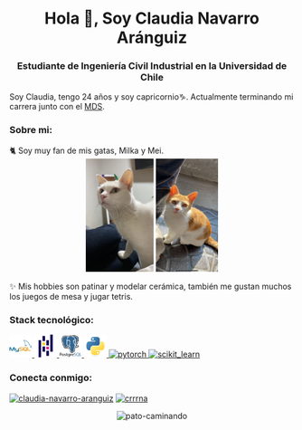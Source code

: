 <h1 align="center">Hola 👋,  Soy Claudia Navarro Aránguiz</h1>
<h3 align="center">Estudiante de Ingeniería Civil Industrial en la Universidad de Chile</h3>

Soy Claudia, tengo 24 años y soy capricornio♑. Actualmente terminando mi carrera junto con el [MDS](https://mds.uchile.cl/).


<h3 align="left">Sobre mi:</h3>
<p align="left">
</p> 🐈 Soy muy fan de mis gatas, Milka y Mei.
<div align="center">
  <img src="Milka.jpg" width="120" height="200" alt="Milka">
  <img src="Mei.jpeg" width="110" height="200" alt="Mei">
</div>

</p> ✨ Mis hobbies son  patinar y modelar cerámica, también me gustan muchos los juegos de mesa y jugar tetris.


<h3 align="left">Stack tecnológico:</h3>
<p align="left"> <a href="https://www.mysql.com/" target="_blank" rel="noreferrer"> <img src="https://raw.githubusercontent.com/devicons/devicon/master/icons/mysql/mysql-original-wordmark.svg" alt="mysql" width="40" height="40"/> </a> <a href="https://pandas.pydata.org/" target="_blank" rel="noreferrer"> <img src="https://raw.githubusercontent.com/devicons/devicon/2ae2a900d2f041da66e950e4d48052658d850630/icons/pandas/pandas-original.svg" alt="pandas" width="40" height="40"/> </a> <a href="https://www.postgresql.org" target="_blank" rel="noreferrer"> <img src="https://raw.githubusercontent.com/devicons/devicon/master/icons/postgresql/postgresql-original-wordmark.svg" alt="postgresql" width="40" height="40"/> </a> <a href="https://www.python.org" target="_blank" rel="noreferrer"> <img src="https://raw.githubusercontent.com/devicons/devicon/master/icons/python/python-original.svg" alt="python" width="40" height="40"/> </a> <a href="https://pytorch.org/" target="_blank" rel="noreferrer"> <img src="https://www.vectorlogo.zone/logos/pytorch/pytorch-icon.svg" alt="pytorch" width="40" height="40"/> </a> <a href="https://scikit-learn.org/" target="_blank" rel="noreferrer"> <img src="https://upload.wikimedia.org/wikipedia/commons/0/05/Scikit_learn_logo_small.svg" alt="scikit_learn" width="40" height="40"/> </a> </p>

<h3 align="left">Conecta conmigo:</h3>
<p align="left">
<a href="https://linkedin.com/in/claudia-navarro-aranguiz" target="blank"><img align="center" src="https://raw.githubusercontent.com/rahuldkjain/github-profile-readme-generator/master/src/images/icons/Social/linked-in-alt.svg" alt="claudia-navarro-aranguiz" height="30" width="40" /></a>
<a href="https://instagram.com/crrrna" target="blank"><img align="center" src="https://raw.githubusercontent.com/rahuldkjain/github-profile-readme-generator/master/src/images/icons/Social/instagram.svg" alt="crrrna" height="30" width="40" /></a>
</p>

<p align="center">
  <img src="https://github.com/ClaudiaRayen/ClaudiaRayen/assets/91766543/a7373a64-d33f-46ad-8d9a-3cb75d2c5bc6" width="300" height="300"alt="pato-caminando">
</p>
